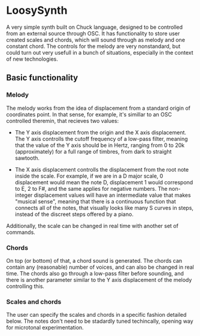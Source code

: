 # LoosySynth
A very simple synth built on Chuck language, designed to be controlled from an external source through OSC.
It has functionality to store user created scales and chords, which will sound through as melody and one constant chord. 
The controls for the melody are very nonstandard, 
but could turn out very usefull in a bunch of situations, especially in the context of new technologies.

## Basic functionality
### Melody
The melody works from the idea of displacement from a standard origin of coordinates point. In that sense, for example, it's simillar to an OSC controlled theremin, that recieves two values: 

* The Y axis displacement from the origin and the X axis displacement. The Y axis controlls the cutoff frequency of a low-pass filter, meaning that the value of the Y axis should be in Hertz, ranging from 0 to 20k (approximately) for a full range of timbres, from dark to straight sawtooth. 

* The X axis displacement controlls the displacement from the root note inside the scale. For example, if we are in a D major scale, 0 displacement would mean
 the note D, displacement 1 would correspond to E, 2 to F#, and the same applies for negative numbers. The non-integer displacement values will have an
 intermediate value that makes "musical sense", meaning that there is a continuous function that connects all of the notes, that visually looks like many
 S curves in steps, instead of the discreet steps offered by a piano.

Additionally, the scale can be changed in real time with another set of commands.

### Chords
On top (or bottom) of that, a chord sound is generated. The chords can contain any (reasonable) number of voices, and can also be changed in real time. The chords also go through a low-pass filter before sounding, and there is another parameter similar to the Y axis displacement of the melody controlling this.

### Scales and chords
The user can specify the scales and chords in a specific fashion detailed below. The notes don't need to be stadardly tuned techincally, opening way
for microtonal experimentation. 